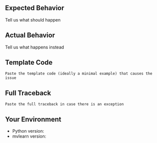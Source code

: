 <!--
The issue tracker is a tool to address bugs in mvlearn itself. If you'd like to report a bug in mvlearn, fill out the template below and provide any extra information that may be useful / related to your problem.
-->

## Expected Behavior
Tell us what should happen

## Actual Behavior
Tell us what happens instead

## Template Code
```mvlearn
Paste the template code (ideally a minimal example) that causes the issue

```

## Full Traceback
```pytb
Paste the full traceback in case there is an exception

```

## Your Environment
* Python version:
* mvlearn version:
